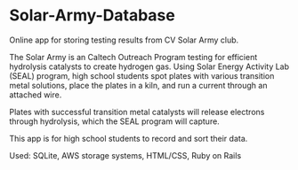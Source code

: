 # Solar-Army-Database

Online app for storing testing results from CV Solar Army club.

The Solar Army is an Caltech Outreach Program testing for efficient hydrolysis catalysts to create hydrogen gas. 
Using Solar Energy Activity Lab (SEAL) program, high school students spot plates with various transition metal solutions,
place the plates in a kiln, and run a current through an attached wire. 

Plates with successful transition metal catalysts will release electrons through hydrolysis, which the SEAL program will capture.

This app is for high school students to record and sort their data.


Used: SQLite, AWS storage systems, HTML/CSS, Ruby on Rails
